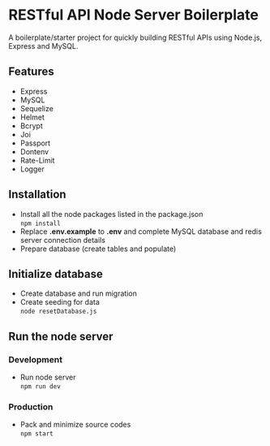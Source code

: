 # RESTful API Node Server Boilerplate
A boilerplate/starter project for quickly building RESTful APIs using Node.js, Express and MySQL.


## Features

- Express
- MySQL
- Sequelize
- Helmet
- Bcrypt
- Joi
- Passport
- Dontenv
- Rate-Limit
- Logger

## Installation

- Install all the node packages listed in the package.json  
  `npm install`
- Replace **.env.example** to **.env** and complete MySQL database and redis server connection details
- Prepare database (create tables and populate)

## Initialize  database
- Create database and run migration
- Create seeding for data  
  `node resetDatabase.js`

## Run the node server
### Development
- Run node server  
  `npm run dev`

### Production
- Pack and minimize source codes  
  `npm start`
